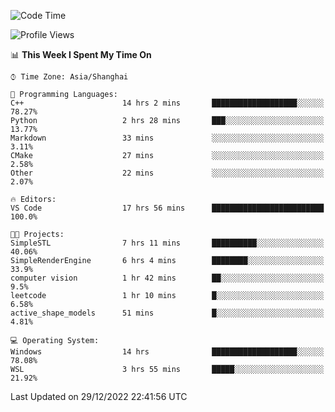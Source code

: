 <!--START_SECTION:waka-->
![Code Time](http://img.shields.io/badge/Code%20Time-514%20hrs%2043%20mins-blue)

![Profile Views](http://img.shields.io/badge/Profile%20Views-6-blue)

📊 **This Week I Spent My Time On** 

```text
⌚︎ Time Zone: Asia/Shanghai

💬 Programming Languages: 
C++                      14 hrs 2 mins       ███████████████████░░░░░░   78.27% 
Python                   2 hrs 28 mins       ███░░░░░░░░░░░░░░░░░░░░░░   13.77% 
Markdown                 33 mins             ░░░░░░░░░░░░░░░░░░░░░░░░░   3.11% 
CMake                    27 mins             ░░░░░░░░░░░░░░░░░░░░░░░░░   2.58% 
Other                    22 mins             ░░░░░░░░░░░░░░░░░░░░░░░░░   2.07%

🔥 Editors: 
VS Code                  17 hrs 56 mins      █████████████████████████   100.0%

🐱‍💻 Projects: 
SimpleSTL                7 hrs 11 mins       ██████████░░░░░░░░░░░░░░░   40.06% 
SimpleRenderEngine       6 hrs 4 mins        ████████░░░░░░░░░░░░░░░░░   33.9% 
computer vision          1 hr 42 mins        ██░░░░░░░░░░░░░░░░░░░░░░░   9.5% 
leetcode                 1 hr 10 mins        █░░░░░░░░░░░░░░░░░░░░░░░░   6.58% 
active_shape_models      51 mins             █░░░░░░░░░░░░░░░░░░░░░░░░   4.81%

💻 Operating System: 
Windows                  14 hrs              ███████████████████░░░░░░   78.08% 
WSL                      3 hrs 55 mins       █████░░░░░░░░░░░░░░░░░░░░   21.92%

```


 Last Updated on 29/12/2022 22:41:56 UTC
<!--END_SECTION:waka-->